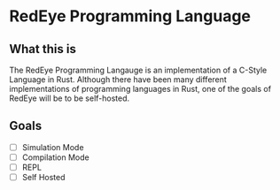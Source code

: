 # RedEye Programming Language

## What this is

The RedEye Programming Langauge is an implementation of a C-Style Language in Rust.
Although there have been many different implementations of programming languages in Rust, one of the goals of RedEye will be to be self-hosted.

## Goals
- [ ] Simulation Mode
- [ ] Compilation Mode
- [ ] REPL
- [ ] Self Hosted

